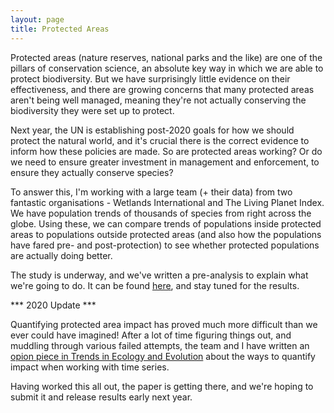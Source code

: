 ```yaml
---
layout: page
title: Protected Areas
---
```

Protected areas (nature reserves, national parks and the like) are one of the pillars of conservation science, an absolute key way in which we are able to protect biodiversity. But we have surprisingly little evidence on their effectiveness, and there are growing concerns that many protected areas aren't being well managed, meaning they're not actually conserving the biodiversity they were set up to protect. 

Next year, the UN is establishing post-2020 goals for how we should protect the natural world, and it's crucial there is the correct evidence to inform how these policies are made. So are protected areas working? Or do we need to ensure greater investment in management and enforcement, to ensure they actually conserve species?

To answer this, I'm working with a large team (+ their data) from two fantastic organisations - Wetlands International and The Living Planet Index. We have population trends of thousands of species from right across the globe. Using these, we can compare trends of populations inside protected areas to populations outside protected areas (and also how the populations have fared pre- and post-protection) to see whether protected populations are actually doing better.

The study is underway, and we've written a pre-analysis to explain what we're going to do. It can be found [here](https://peerj.com/preprints/27741/), and stay tuned for the results.

*** 2020 Update ***

Quantifying protected area impact has proved much more difficult than we ever could have imagined! After a lot of time figuring things out, and muddling through various failed attempts, the team and I have written an [opion piece in Trends in Ecology and Evolution](https://www.sciencedirect.com/science/article/pii/S0169534720303347) about the ways to quantify impact when working with time series.

Having worked this all out, the paper is getting there, and we're hoping to submit it and release results early next year.
